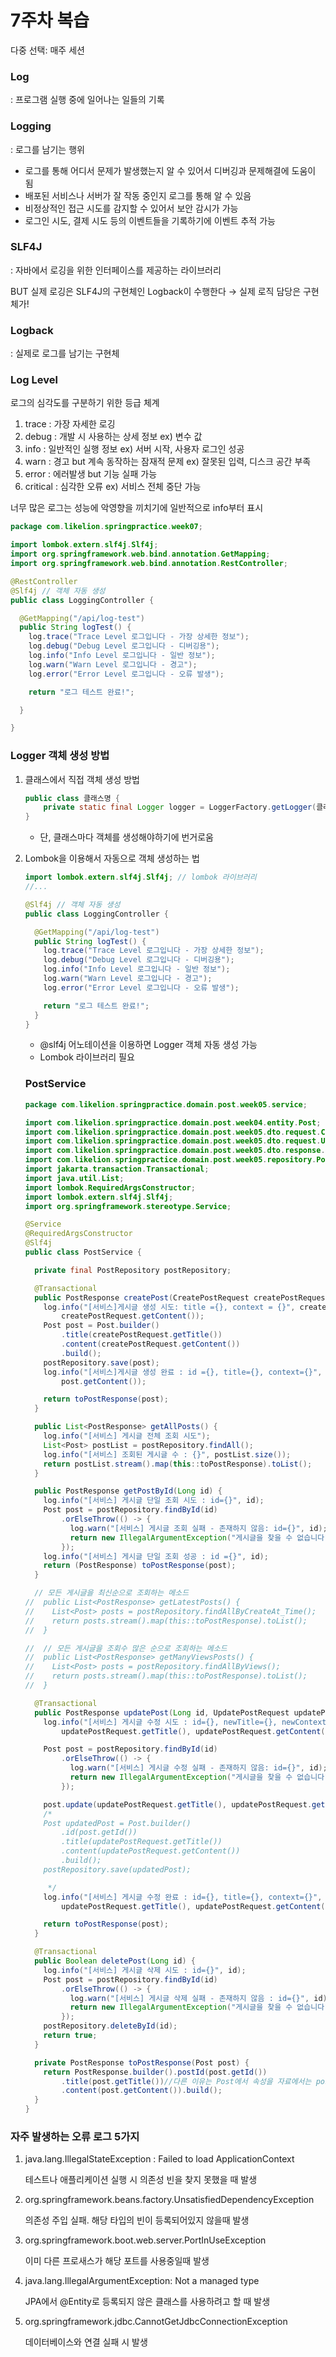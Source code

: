 # 7주차 복습

다중 선택: 매주 세션

### Log

: 프로그램 실행 중에 일어나는 일들의 기록

### Logging

: 로그를 남기는 행위

- 로그를 통해 어디서 문제가 발생했는지 알 수 있어서 디버깅과 문제해결에 도움이 됨
- 배포된 서비스나 서버가 잘 작동 중인지 로그를 통해 알 수 있음
- 비정상적인 접근 시도를 감지할 수 있어서 보안 감시가 가능
- 로그인 시도, 결제 시도 등의 이벤트들을 기록하기에 이벤트 추적 가능

### SLF4J

: 자바에서 로깅을 위한 인터페이스를 제공하는 라이브러리

BUT 실제 로깅은 SLF4J의 구현체인 Logback이 수행한다 → 실제 로직 담당은 구현체가!

### Logback

: 실제로 로그를 남기는 구현체

### Log Level

로그의 심각도를 구분하기 위한 등급 체계

1. trace : 가장 자세한 로깅
2. debug : 개발 시 사용하는 상세 정보 ex) 변수 값
3. info : 일반적인 실행 정보 ex) 서버 시작, 사용자 로그인 성공
4. warn : 경고 but 계속 동작하는 잠재적 문제 ex) 잘못된 입력, 디스크 공간 부족
5. error : 에러발생 but 기능 실패 가능
6. critical : 심각한 오류 ex) 서비스 전체 중단 가능

너무 많은 로그는 성능에 악영향을 끼치기에 일반적으로 info부터 표시

```java
package com.likelion.springpractice.week07;

import lombok.extern.slf4j.Slf4j;
import org.springframework.web.bind.annotation.GetMapping;
import org.springframework.web.bind.annotation.RestController;

@RestController
@Slf4j // 객체 자동 생성
public class LoggingController {

  @GetMapping("/api/log-test")
  public String logTest() {
    log.trace("Trace Level 로그입니다 - 가장 상세한 정보");
    log.debug("Debug Level 로그입니다 - 디버깅용");
    log.info("Info Level 로그입니다 - 일반 정보");
    log.warn("Warn Level 로그입니다 - 경고");
    log.error("Error Level 로그입니다 - 오류 발생");

    return "로그 테스트 완료!";

  }

}

```

### Logger 객체 생성 방법

1. 클래스에서 직접 객체 생성 방법

    ```java
    public class 클래스명 {
        private static final Logger logger = LoggerFactory.getLogger(클래스명.class);
    }
    ```

    - 단, 클래스마다 객체를 생성해야하기에 번거로움

2. Lombok을 이용해서 자동으로 객체 생성하는 법

    ```java
    import lombok.extern.slf4j.Slf4j; // lombok 라이브러리
    //...
    
    @Slf4j // 객체 자동 생성
    public class LoggingController {
    
      @GetMapping("/api/log-test")
      public String logTest() {
        log.trace("Trace Level 로그입니다 - 가장 상세한 정보");
        log.debug("Debug Level 로그입니다 - 디버깅용");
        log.info("Info Level 로그입니다 - 일반 정보");
        log.warn("Warn Level 로그입니다 - 경고");
        log.error("Error Level 로그입니다 - 오류 발생");
    
        return "로그 테스트 완료!";
      }
    }
    ```

    - @slf4j 어노테이션을 이용하면 Logger 객체 자동 생성 가능
    - Lombok 라이브러리 필요

   ### PostService

    ```java
    package com.likelion.springpractice.domain.post.week05.service;
    
    import com.likelion.springpractice.domain.post.week04.entity.Post;
    import com.likelion.springpractice.domain.post.week05.dto.request.CreatePostRequest;
    import com.likelion.springpractice.domain.post.week05.dto.request.UpdatePostRequest;
    import com.likelion.springpractice.domain.post.week05.dto.response.PostResponse;
    import com.likelion.springpractice.domain.post.week05.repository.PostRepository;
    import jakarta.transaction.Transactional;
    import java.util.List;
    import lombok.RequiredArgsConstructor;
    import lombok.extern.slf4j.Slf4j;
    import org.springframework.stereotype.Service;
    
    @Service
    @RequiredArgsConstructor
    @Slf4j
    public class PostService {
    
      private final PostRepository postRepository;
    
      @Transactional
      public PostResponse createPost(CreatePostRequest createPostRequest) {
        log.info("[서비스]게시글 생성 시도: title ={}, context = {}", createPostRequest.getTitle(),
            createPostRequest.getContent());
        Post post = Post.builder()
            .title(createPostRequest.getTitle())
            .content(createPostRequest.getContent())
            .build();
        postRepository.save(post);
        log.info("[서비스]게시글 생성 완료 : id ={}, title={}, context={}", post.getId(), post.getTitle(),
            post.getContent());
    
        return toPostResponse(post);
      }
    
      public List<PostResponse> getAllPosts() {
        log.info("[서비스] 게시글 전체 조회 시도");
        List<Post> postList = postRepository.findAll();
        log.info("[서비스] 조회된 게시글 수 : {}", postList.size());
        return postList.stream().map(this::toPostResponse).toList();
      }
    
      public PostResponse getPostById(Long id) {
        log.info("[서비스] 게시글 단일 조회 시도 : id={}", id);
        Post post = postRepository.findById(id)
            .orElseThrow(() -> {
              log.warn("[서비스] 게시글 조회 실패 - 존재하지 않음: id={}", id);
              return new IllegalArgumentException("게시글을 찾을 수 없습니다");
            });
        log.info("[서비스] 게시글 단일 조회 성공 : id ={}", id);
        return (PostResponse) toPostResponse(post);
      }
    
      // 모든 게시글을 최신순으로 조회하는 메소드
    //  public List<PostResponse> getLatestPosts() {
    //    List<Post> posts = postRepository.findAllByCreateAt_Time();
    //    return posts.stream().map(this::toPostResponse).toList();
    //  }
    
    //  // 모든 게시글을 조회수 많은 순으로 조회하는 메소드
    //  public List<PostResponse> getManyViewsPosts() {
    //    List<Post> posts = postRepository.findAllByViews();
    //    return posts.stream().map(this::toPostResponse).toList();
    //  }
    
      @Transactional
      public PostResponse updatePost(Long id, UpdatePostRequest updatePostRequest) {
        log.info("[서비스] 게시글 수정 시도 : id={}, newTitle={}, newContext={}", id,
            updatePostRequest.getTitle(), updatePostRequest.getContent());
    
        Post post = postRepository.findById(id)
            .orElseThrow(() -> {
              log.warn("[서비스] 게시글 수정 실패 - 존재하지 않음: id={}", id);
              return new IllegalArgumentException("게시글을 찾을 수 없습니다");
            });
    
        post.update(updatePostRequest.getTitle(), updatePostRequest.getContent());
        /*
        Post updatedPost = Post.builder()
            .id(post.getId())
            .title(updatePostRequest.getTitle())
            .content(updatePostRequest.getContent())
            .build();
        postRepository.save(updatedPost);
    
         */
        log.info("[서비스] 게시글 수정 완료 : id={}, title={}, context={}", post.getId(),
            updatePostRequest.getTitle(), updatePostRequest.getContent());
    
        return toPostResponse(post);
      }
    
      @Transactional
      public Boolean deletePost(Long id) {
        log.info("[서비스] 게시글 삭제 시도 : id={}", id);
        Post post = postRepository.findById(id)
            .orElseThrow(() -> {
              log.warn("[서비스] 게시글 삭제 실패 - 존재하지 않음 : id={}", id);
              return new IllegalArgumentException("게시글을 찾을 수 없습니다");
            });
        postRepository.deleteById(id);
        return true;
      }
    
      private PostResponse toPostResponse(Post post) {
        return PostResponse.builder().postId(post.getId())
            .title(post.getTitle())//다른 이유는 Post에서 속성을 자료에서는 postId 인것과 다르게 id이기 때문에 id로 설정해야 함
            .content(post.getContent()).build();
      }
    }
    
    ```

### 자주 발생하는 오류 로그 5가지

1. java.lang.IllegalStateException : Failed to load ApplicationContext

   테스트나 애플리케이션 실행 시 의존성 빈을 찾지 못했을 때 발생

2. org.springframework.beans.factory.UnsatisfiedDependencyException

   의존성 주입 실패. 해당 타입의 빈이 등록되어있지 않을때 발생

3. org.springframework.boot.web.server.PortInUseException

   이미 다른 프로새스가 해당 포트를 사용중일때 발생

4. java.lang.IllegalArgumentException: Not a managed type

   JPA에서 @Entity로 등록되지 않은 클래스를 사용하려고 할 때 발생

5. org.springframework.jdbc.CannotGetJdbcConnectionException

   데이터베이스와 연결 실패 시 발생